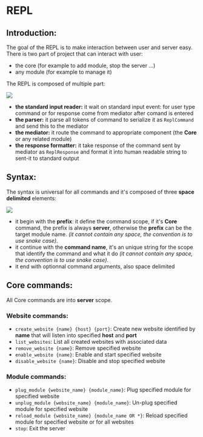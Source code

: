 # REPL

## Introduction:
The goal of the REPL is to make interaction between user and server easy. There is two part of project that can interact with user:

- the core (for example to add module, stop the server ...)
- any module (for example to manage it)

The REPL is composed of multiple part:

<img src="https://i.imgur.com/wP1t2bn.png](https://i.imgur.com/wP1t2bn.png">

- **the standard input reader:** it wait on standard input event: for user type command or for response come from mediator after comand is entered
- **the parser:** it parse all tokens of command to serialize it as `ReplCommand` and send this to the mediator
- **the mediator:** it route the command to appropriate component (the **Core** or any related module)
- **the response formatter:** it take response of the command sent by mediator as `ReplResponse` and format it into human readable string to sent-it to standard output

## Syntax:
The syntax is universal for all commands and it's composed of three **space delimited** elements:

<img src="https://i.imgur.com/y1kmGJD.png">


- it begin with the **prefix**: it define the command scope, if it's **Core** command, the prefix is always **server**, otherwise the **prefix** can be the target module name. *(it cannot contain any space, the convention is to use snake case)*.
- it continue with the **command name**, it's an unique string for the scope that identify the command and what it do *(it cannot contain any space, the convention is to use snake case)*.
- it end with optionnal command arguments, also space delimited


## Core commands:

All Core commands are into **server** scope.

### Website commands:

- `create_website {name} {host} {port}`: Create new website identified by **name** that will listen into specified **host** and **port**
- `list_websites`: List all created websites with associated data
- `remove_website {name}`: Remove specified website
- `enable_website {name}`: Enable and start specified website
- `disable_website {name}`: Disable and stop specified website

### Module commands:

- `plug_module {website_name} {module_name}`: Plug specified module for specified website 
- `unplug_module {website_name} {module_name}`: Un-plug specified module for specified website
- `reload_module {website_name} {module_name OR *}`: Reload specified module for specified website or for all websites
- `stop`: Exit the server